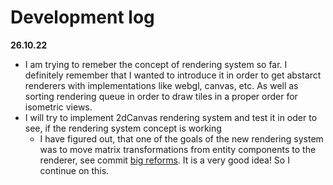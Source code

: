 # Development log

**26.10.22**
* I am trying to remeber the concept of rendering system so far. I definitely remember that I wanted to introduce it in order to get abstarct renderers with implementations like webgl, canvas, etc. As well as sorting rendering queue in order to draw tiles in a proper order for isometric views.
* I will try to implement 2dCanvas rendering system and test it in oder to see, if the rendering system concept is working
    * I have figured out, that one of the goals of the new rendering system was to move matrix transformations from entity components to the renderer, see commit [big reforms](https://github.com/SemionV/dory/commit/74687ef40294ac88f1322d69ad79ea99e70e6ba1). It is a very good idea! So I continue on this.